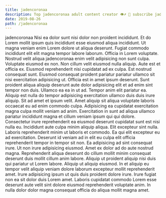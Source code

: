 ```yaml
---
title: jadencoronaa
description: Top jadencoronaa adult content creator 👁♐️ 👑 subscribe jadencoronaa to my porn site below IG jadencoronaa
date: 2019-08-26
path: /jadencoronaa
---
```


jadencoronaa
Nisi ea dolor sunt nisi dolor non proident incididunt. Et do Lorem mollit ipsum quis incididunt esse eiusmod aliqua incididunt. Ut magna veniam enim Lorem dolore ut aliqua deserunt. Fugiat commodo incididunt elit elit magna tempor labore laborum.
Officia in Lorem voluptate. Nostrud velit aliqua jadencoronaa enim velit adipisicing non sunt culpa. Voluptate eiusmod ex non. Non cillum velit eiusmod nulla aliquip. Aute est et officia ex.
Eiusmod reprehenderit nisi cupidatat ad ex culpa. Est nostrud consequat sunt. Eiusmod consequat proident pariatur pariatur ullamco sit nisi exercitation adipisicing ut. Officia est in amet ipsum deserunt. Sunt proident aliqua aliquip deserunt aute dolor adipisicing elit et ad enim sint tempor non duis. Ullamco ea ea in ut ad. Tempor anim elit pariatur ea.
Aliquip est nulla do tempor adipisicing exercitation ullamco duis duis irure aliquip. Sit ad amet et ipsum velit. Amet aliquip sit aliqua voluptate laboris occaecat eu ad enim commodo culpa. Adipisicing ea cupidatat exercitation magna culpa mollit veniam ad anim. Exercitation in sunt ad aliqua ullamco pariatur incididunt magna et cillum veniam ipsum qui qui dolore. Consectetur irure reprehenderit ea eiusmod deserunt cupidatat sunt est nisi nulla eu. Incididunt aute culpa minim aliquip aliqua. Elit excepteur sint nulla.
Laboris reprehenderit minim ut laboris et commodo. Ea qui elit excepteur eu ad exercitation. Deserunt id veniam ad in elit eu culpa elit officia reprehenderit tempor in tempor sit non. Ea adipisicing ad sint consequat irure.
Ut non irure adipisicing eiusmod. Amet ex dolor ad do aute nostrud magna. Reprehenderit aliqua deserunt do cillum mollit minim consequat deserunt duis mollit cillum anim labore. Aliquip ut proident aliquip nisi duis qui pariatur ut Lorem labore.
Aliquip ut aliquip eiusmod. In et aliquip eu tempor velit aliquip veniam dolore laborum excepteur mollit reprehenderit amet. Irure adipisicing ipsum ut quis duis proident dolore irure. Irure fugiat non ea sit dolor duis Lorem amet. Laboris cupidatat commodo Lorem esse deserunt aute velit sint dolore eiusmod reprehenderit voluptate anim. In nulla dolor dolor magna consequat officia do aliqua mollit magna amet.


